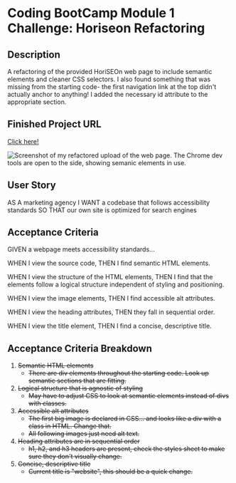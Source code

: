 # Coding BootCamp Module 1 Challenge: Horiseon Refactoring

## Description
A refactoring of the provided HoriSEOn web page to include semantic elements and cleaner CSS selectors.
I also found something that was missing from the starting code- the first navigation link at the top didn't actually anchor to anything! I added the necessary id attribute to the appropriate section.

## Finished Project URL
[Click here!](https://alfwall.github.io/cbc-mod1c-Horiseon/)

![Screenshot of my refactored upload of the web page. The Chrome dev tools are open to the side, showing semanic elements in use.](./assets/images/ScreenshotOfLiveURL.png)

## User Story
AS A marketing agency
I WANT a codebase that follows accessibility standards
SO THAT our own site is optimized for search engines

## Acceptance Criteria
GIVEN a webpage meets accessibility standards...

WHEN I view the source code, 
THEN I find semantic HTML elements. 

WHEN I view the structure of the HTML elements, 
THEN I find that the elements follow a logical structure independent of styling and positioning.

WHEN I view the image elements, 
THEN I find accessible alt attributes. 

WHEN I view the heading attributes, 
THEN they fall in sequential order. 

WHEN I view the title element, 
THEN I find a concise, descriptive title. 

## Acceptance Criteria Breakdown
1. ~~Semantic HTML elements~~
    - ~~There are div elements throughout the starting code. Look up semantic sections that are fitting.~~
2. ~~Logical structure that is agnostic of styling~~
    - ~~May have to adjust CSS to look at semantic elements instead of divs with classes.~~
3. ~~Accessible alt attributes~~
    - ~~The first big image is declared in CSS... and looks like a div with a class in HTML. Change that.~~
    - ~~All following images just need alt text.~~
4. ~~Heading attributes are in sequential order~~
    - ~~h1, h2, and h3 headers are present, check the styles sheet to make sure they don't visually change.~~
5. ~~Concise, descriptive title~~
    - ~~Current title is "website", this should be a quick change.~~